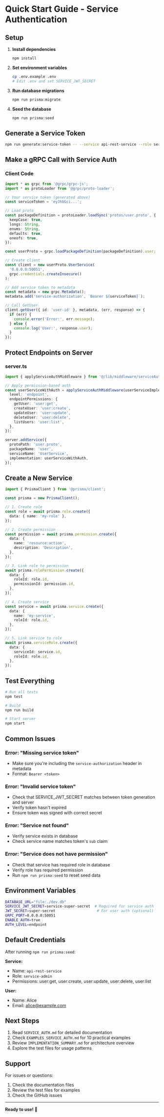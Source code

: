 # Quick Start Guide - Service Authentication

## Setup

1. **Install dependencies**
   ```bash
   npm install
   ```

2. **Set environment variables**
   ```bash
   cp .env.example .env
   # Edit .env and set SERVICE_JWT_SECRET
   ```

3. **Run database migrations**
   ```bash
   npm run prisma:migrate
   ```

4. **Seed the database**
   ```bash
   npm run prisma:seed
   ```

## Generate a Service Token

```bash
npm run generate:service-token -- --service api-rest-service --role service-admin
```

## Make a gRPC Call with Service Auth

### Client Code

```typescript
import * as grpc from '@grpc/grpc-js';
import * as protoLoader from '@grpc/proto-loader';

// Your service token (generated above)
const serviceToken = 'eyJhbGci...';

// Load proto
const packageDefinition = protoLoader.loadSync('protos/user.proto', {
  keepCase: true,
  longs: String,
  enums: String,
  defaults: true,
  oneofs: true,
});

const userProto = grpc.loadPackageDefinition(packageDefinition).user;

// Create client
const client = new userProto.UserService(
  '0.0.0.0:50051',
  grpc.credentials.createInsecure()
);

// Add service token to metadata
const metadata = new grpc.Metadata();
metadata.add('service-authorization', `Bearer ${serviceToken}`);

// Call GetUser
client.getUser({ id: 'user-id' }, metadata, (err, response) => {
  if (err) {
    console.error('Error:', err.message);
  } else {
    console.log('User:', response.user);
  }
});
```

## Protect Endpoints on Server

### server.ts

```typescript
import { applyServiceAuthMiddleware } from '@/lib/middleware/serviceAuth.middleware';

// Apply permission-based auth
const userServiceWithAuth = applyServiceAuthMiddleware(userServiceImplementation, {
  level: 'endpoint',
  endpointPermissions: {
    getUser: 'user:get',
    createUser: 'user:create',
    updateUser: 'user:update',
    deleteUser: 'user:delete',
    listUsers: 'user:list',
  },
});

server.addService({
  protoPath: 'user.proto',
  packageName: 'user',
  serviceName: 'UserService',
  implementation: userServiceWithAuth,
});
```

## Create a New Service

```typescript
import { PrismaClient } from '@prisma/client';

const prisma = new PrismaClient();

// 1. Create role
const role = await prisma.role.create({
  data: { name: 'my-role' },
});

// 2. Create permission
const permission = await prisma.permission.create({
  data: {
    name: 'resource:action',
    description: 'Description',
  },
});

// 3. Link role to permission
await prisma.rolePermission.create({
  data: {
    roleId: role.id,
    permissionId: permission.id,
  },
});

// 4. Create service
const service = await prisma.service.create({
  data: {
    name: 'my-service',
    roleId: role.id,
  },
});

// 5. Link service to role
await prisma.serviceRole.create({
  data: {
    serviceId: service.id,
    roleId: role.id,
  },
});
```

## Test Everything

```bash
# Run all tests
npm test

# Build
npm run build

# Start server
npm start
```

## Common Issues

### Error: "Missing service token"
- Make sure you're including the `service-authorization` header in metadata
- Format: `Bearer <token>`

### Error: "Invalid service token"
- Check that SERVICE_JWT_SECRET matches between token generation and server
- Verify token hasn't expired
- Ensure token was signed with correct secret

### Error: "Service not found"
- Verify service exists in database
- Check service name matches token's `sub` claim

### Error: "Service does not have permission"
- Check that service has required role in database
- Verify role has required permission
- Run `npm run prisma:seed` to reset seed data

## Environment Variables

```bash
DATABASE_URL="file:./dev.db"
SERVICE_JWT_SECRET=service-super-secret  # Required for service auth
JWT_SECRET=super-secret                   # For user auth (optional)
GRPC_PORT=0.0.0.0:50051
ENABLE_AUTH=true
AUTH_LEVEL=endpoint
```

## Default Credentials

After running `npm run prisma:seed`:

**Service:**
- Name: `api-rest-service`
- Role: `service-admin`
- Permissions: user:get, user:create, user:update, user:delete, user:list

**User:**
- Name: Alice
- Email: alice@example.com

## Next Steps

1. Read `SERVICE_AUTH.md` for detailed documentation
2. Check `EXAMPLES_SERVICE_AUTH.md` for 10 practical examples
3. Review `IMPLEMENTATION_SUMMARY.md` for architecture overview
4. Explore the test files for usage patterns

## Support

For issues or questions:
1. Check the documentation files
2. Review the test files for examples
3. Check the GitHub issues

---

**Ready to use!** 🚀
